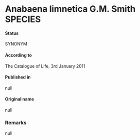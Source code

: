 Anabaena limnetica G.M. Smith SPECIES
=======

#### Status
SYNONYM

#### According to
The Catalogue of Life, 3rd January 2011

#### Published in
null

#### Original name
null

### Remarks
null
